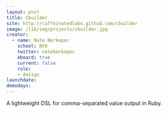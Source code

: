 ```yaml
---
layout: post
title: Cbuilder
site: http://caffeinatedlabs.github.com/cbuilder
image: /lib/img/projects/cbuilder.jpg
creator:
  - name: Nate Berkopec
    school: NYU
    twitter: nateberkopec
    eboard: true
    current: false
    role:
    - design
launchdate:
demodays:
---
```

A lightweight DSL for comma-separated value output in Ruby.
